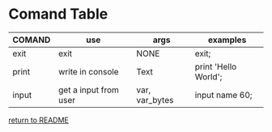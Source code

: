 # Comand Table

| COMAND | use | args | examples |
|---|---|---|---|
| exit | exit | NONE | exit; |
| print | write in console | Text | print 'Hello World'; |
| input | get a input from user | var, var_bytes | input name 60; |

[return to README](../README.md)